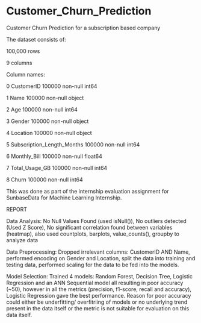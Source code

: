 # Customer_Churn_Prediction
Customer Churn Prediction for a subscription based company

The dataset consists of:

100,000 rows

9 columns

Column names: 

 0   CustomerID                  100000 non-null  int64  
 
 1   Name                        100000 non-null  object
 
 2   Age                         100000 non-null  int64
 
 3   Gender                      100000 non-null  object
 
 4   Location                    100000 non-null  object
 
 5   Subscription_Length_Months  100000 non-null  int64
 
 6   Monthly_Bill                100000 non-null  float64

 7   Total_Usage_GB              100000 non-null  int64  
 
 8   Churn                       100000 non-null  int64 

 This was done as part of the internship evaluation assignment for SunbaseData for Machine Learning Internship.

 REPORT

Data Analysis: No Null Values Found (used isNull()), No outliers detected (Used Z Score), No significant correlation found between variables (heatmap), also used countplots, barplots, value_counts(), groupby to analyze data

Data Preprocessing: Dropped irrelevant columns: CustomerID AND Name, performed encoding on Gender and Location, split the data into training and testing data, performed scaling for the data to be fed into the models.

Model Selection: Trained 4 models: Random Forest, Decision Tree, Logistic Regression and an ANN Sequential model all resulting in poor accuracy (~50), however in all the metrics (precision, f1-score, recall and accuracy), Logistic Regression gave the best performance. Reason for poor accuracy could either be underfitting/ overfitriing of models or no underlying trend present in the data itself or the metric is not suitable for evaluation on this data itself.
 
 
